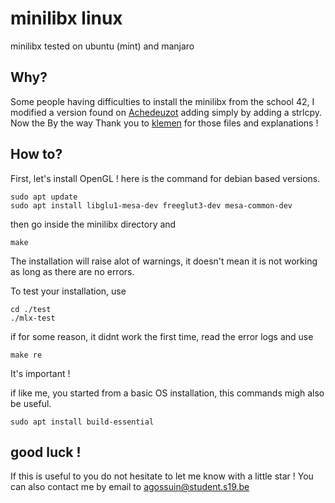 # minilibx linux
minilibx tested on ubuntu (mint) and manjaro

## Why?
Some people having difficulties to install the minilibx from the school 42, I modified a version found on [Achedeuzot](https://achedeuzot.me/2014/12/20/installer-la-minilibx/) adding simply by adding a strlcpy.
Now the 
By the way Thank you to [klemen](klemen.server.fr) for those files and explanations !

## How to?
First, let's install OpenGL ! here is the command for debian based versions.
```
sudo apt update
sudo apt install libglu1-mesa-dev freeglut3-dev mesa-common-dev
```

then go inside the minilibx directory and
```
make
```
The installation will raise alot of warnings, it doesn't mean it is not working as long as there are no errors.

To test your installation, use
```
cd ./test
./mlx-test
```
if for some reason, it didnt work the first time, read the error logs and use
```
make re
```
It's important ! 

if like me, you started from a basic OS installation, this commands migh also be useful.
```
sudo apt install build-essential
```

## good luck !
If this is useful to you do not hesitate to let me know with a little star !
You can also contact me by email to agossuin@student.s19.be
